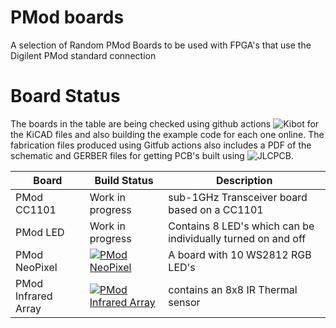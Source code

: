 # PMod boards
A selection of Random PMod Boards to be used with FPGA's that use the Digilent PMod standard connection

# Board Status
The boards in the table are being checked using github actions ![Kibot](https://github.com/INTI-CMNB/KiBot) for the KiCAD files and also building the example code for each one online. The fabrication files produced using Gitfub actions also includes a PDF of the schematic and GERBER files for getting PCB's built using ![JLCPCB](https://jlcpcb.com).

| Board | Build Status | Description |
| --- | --- | --- |
| PMod CC1101 | Work in progress | sub-1GHz Transceiver board based on a CC1101 |
| PMod LED | Work in progress | Contains 8 LED's which can be individually turned on and off |
| PMod NeoPixel | [![PMod NeoPixel](https://github.com/jjhorton/PMod/actions/workflows/neopixel.yml/badge.svg)](https://github.com/jjhorton/PMod/actions/workflows/neopixel.yml) | A board with 10 WS2812 RGB LED's |
| PMod Infrared Array | [![PMod Infrared Array](https://github.com/jjhorton/PMod/actions/workflows/infrared_array.yml/badge.svg)](https://github.com/jjhorton/PMod/actions/workflows/infrared_array.yml) | contains an 8x8 IR Thermal sensor |
